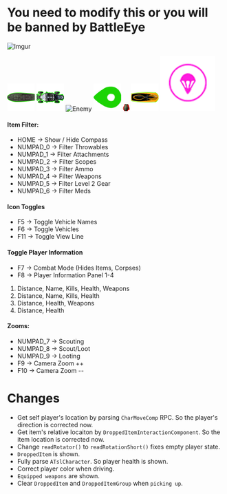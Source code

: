 # You need to modify this or you will be banned by BattleEye
![Imgur](https://i.imgur.com/9yh84NO.png)

![Boat](https://github.com/XvenDeR/Memes/blob/master/src/main/resources/images/boat.png?raw=true)
![Buggy](https://github.com/XvenDeR/Memes/blob/master/src/main/resources/images/buggy.png?raw=true)
![Enemy](https://github.com/XvenDeR/Memes/blob/master/src/main/resources/images/arrow.png?raw=true)
![Player](https://github.com/XvenDeR/Memes/blob/master/src/main/resources/images/player.png?raw=true)
![Nade](https://github.com/XvenDeR/Memes/blob/master/src/main/resources/images/grenade.png?raw=true)
![Jetski](https://github.com/XvenDeR/Memes/blob/master/src/main/resources/images/jetski.png?raw=true)
![Parachute](https://github.com/XvenDeR/Memes/blob/master/src/main/resources/images/parachute.png?raw=true)

#### Item Filter:

* HOME -> Show / Hide Compass
* NUMPAD_0 -> Filter Throwables
* NUMPAD_1 -> Filter Attachments
* NUMPAD_2 -> Filter Scopes
* NUMPAD_3 -> Filter Ammo
* NUMPAD_4 -> Filter Weapons
* NUMPAD_5 -> Filter Level 2 Gear          
* NUMPAD_6 -> Filter Meds

#### Icon Toggles

* F5 -> Toggle Vehicle Names
* F6 -> Toggle Vehicles
* F11 -> Toggle View Line

#### Toggle Player Information

* F7 -> Combat Mode (Hides Items, Corpses)
* F8 -> Player Information Panel 1-4

1. Distance, Name, Kills, Health, Weapons
2. Distance, Name, Kills, Health
3. Distance, Health, Weapons
4. Distance, Health

#### Zooms:
* NUMPAD_7 -> Scouting
* NUMPAD_8 -> Scout/Loot
* NUMPAD_9 -> Looting
* F9 ->  Camera Zoom ++
* F10 -> Camera Zoom --


# Changes
* Get self player's location by parsing `CharMoveComp` RPC. So the player's direction is corrected now.
* Get item's relative locaiton by `DroppedItemInteractionComponent`. So the item location is corrected now.
* Change `readRotator()` to `readRotationShort()` fixes empty player state.
* `DroppedItem` is shown.
* Fully parse `ATslCharacter`. So player health is shown.
* Correct player color when driving.
* `Equipped weapons` are shown.
* Clear `DroppedItem` and `DroppedItemGroup` when `picking up`.

